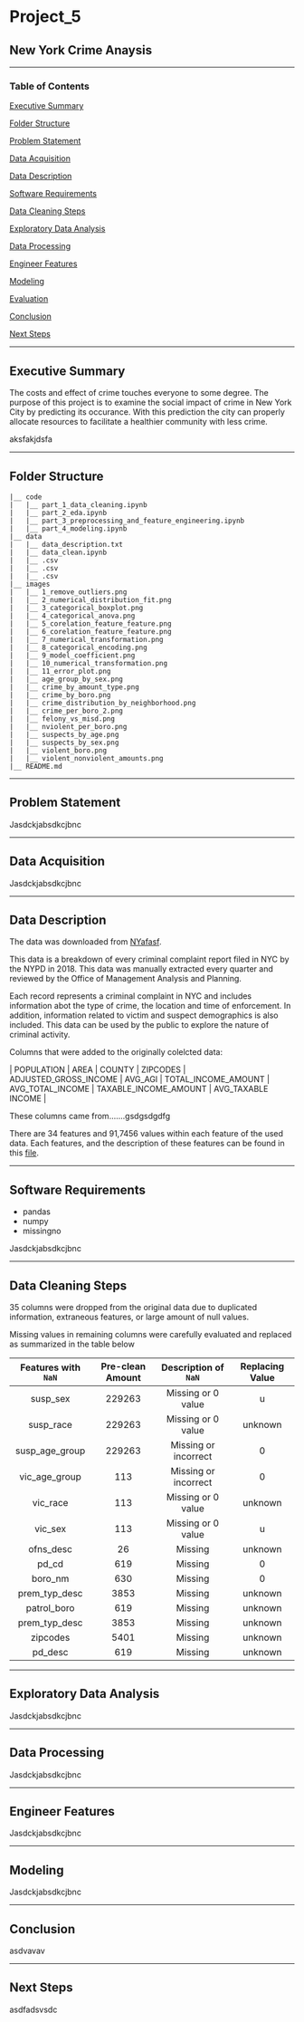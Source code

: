 # Project_5
## New York Crime Anaysis

-----------
### Table of Contents
[Executive Summary](https://git.generalassemb.ly/johnlawless/Project_5/#executive-summary)

[Folder Structure](https://git.generalassemb.ly/johnlawless/Project_5/#folder-structure)

[Problem Statement](https://git.generalassemb.ly/johnlawless/Project_5/#problem-statement)

[Data Acquisition](https://git.generalassemb.ly/johnlawless/Project_5/#data-acquisition)

[Data Description](https://git.generalassemb.ly/johnlawless/Project_5/#data-description)

[Software Requirements](https://git.generalassemb.ly/johnlawless/Project_5/#software-requirements)

[Data Cleaning Steps](https://git.generalassemb.ly/johnlawless/Project_5/#data-cleaning-steps)

[Exploratory Data Analysis](https://git.generalassemb.ly/johnlawless/Project_5/#exploratory-data-analysis)

[Data Processing](https://git.generalassemb.ly/johnlawless/Project_5/#data-processing)

[Engineer Features](https://git.generalassemb.ly/johnlawless/Project_5/#engineer-features)

[Modeling](https://git.generalassemb.ly/johnlawless/Project_5/#modeling)

[Evaluation](https://git.generalassemb.ly/johnlawless/Project_5/#evaluation)

[Conclusion](https://git.generalassemb.ly/johnlawless/Project_5/#conclusion)

[Next Steps](https://git.generalassemb.ly/johnlawless/Project_5/#next-steps)


-----------
## Executive Summary
The costs and effect of crime touches everyone to some degree. The purpose of this project is to examine the social impact of crime in New York City by predicting its occurance. With this prediction the city can properly allocate resources to facilitate a healthier community with less crime. 

aksfakjdsfa


-----
## Folder Structure
```
|__ code
|   |__ part_1_data_cleaning.ipynb    
|   |__ part_2_eda.ipynb  
|   |__ part_3_preprocessing_and_feature_engineering.ipynb 
|   |__ part_4_modeling.ipynb 
|__ data
|   |__ data_description.txt
|   |__ data_clean.ipynb
|   |__ .csv
|   |__ .csv
|   |__ .csv
|__ images
|   |__ 1_remove_outliers.png
|   |__ 2_numerical_distribution_fit.png
|   |__ 3_categorical_boxplot.png
|   |__ 4_categorical_anova.png
|   |__ 5_corelation_feature_feature.png
|   |__ 6_corelation_feature_feature.png
|   |__ 7_numerical_transformation.png
|   |__ 8_categorical_encoding.png
|   |__ 9_model_coefficient.png
|   |__ 10_numerical_transformation.png
|   |__ 11_error_plot.png
|   |__ age_group_by_sex.png
|   |__ crime_by_amount_type.png
|   |__ crime_by_boro.png
|   |__ crime_distribution_by_neighborhood.png
|   |__ crime_per_boro_2.png
|   |__ felony_vs_misd.png
|   |__ nviolent_per_boro.png
|   |__ suspects_by_age.png
|   |__ suspects_by_sex.png
|   |__ violent_boro.png
|   |__ violent_nonviolent_amounts.png
|__ README.md
```


-----
## Problem Statement
Jasdckjabsdkcjbnc


-----
## Data Acquisition
Jasdckjabsdkcjbnc


-----------
## Data Description
The data was downloaded from [NYafasf](www.asfadsfasdf.com). 

This data is a breakdown of every criminal complaint report filed in NYC by the NYPD in 2018. This data was manually extracted every quarter and reviewed by the Office of Management Analysis and Planning. 

Each record represents a criminal complaint in NYC and includes information abot the type of crime, the location and time of enforcement. In addition, information related to victim and suspect demographics is also included. This data can be used by the public to explore the nature of criminal activity. 

Columns that were added to the originally colelcted data:

| POPULATION | AREA | COUNTY | ZIPCODES | ADJUSTED_GROSS_INCOME | AVG_AGI | TOTAL_INCOME_AMOUNT | AVG_TOTAL_INCOME  | TAXABLE_INCOME_AMOUNT | AVG_TAXABLE INCOME |  

These columns came from.......gsdgsdgdfg

There are 34 features and 91,7456 values within each feature of the used data. Each features, and the description of these features can be found in this [file](./data/data_description.txt). 


-----------
## Software Requirements
- pandas
- numpy
- missingno

Jasdckjabsdkcjbnc


-----------
## Data Cleaning Steps
35 columns were dropped from the original data due to duplicated information, extraneous features, or large amount of null values. 

Missing values in remaining columns were carefully evaluated and replaced as summarized in the table below

**Features with `NaN`**|**Pre-clean Amount**|**Description of `NaN`**|**Replacing Value**|
:-----:                |    :-----:         |            :-----:     |    :-----:        | 
susp_sex               |229263              |Missing or 0 value      |     u             |
susp_race              |229263              |Missing or 0 value      |     unknown       |
susp_age_group         |229263              |Missing or incorrect    |     0             |
vic_age_group          |113                 |Missing or incorrect    |     0             |
vic_race               |113                 |Missing or 0 value      |     unknown       |
vic_sex                |113                 |Missing or 0 value      |     u             |
ofns_desc              |26                  |Missing                 |     unknown       |
pd_cd                  |619                 |Missing                 |     0             |
boro_nm                |630                 |Missing                 |     0             |
prem_typ_desc          |3853                |Missing                 |     unknown       |
patrol_boro            |619                 |Missing                 |     unknown       |
prem_typ_desc          |3853                |Missing                 |     unknown       |
zipcodes               |5401                |Missing                 |     unknown       |
pd_desc                |619                 |Missing                 |     unknown       |


-----------
## Exploratory Data Analysis
Jasdckjabsdkcjbnc


-----------
## Data Processing
Jasdckjabsdkcjbnc


-----------
## Engineer Features
Jasdckjabsdkcjbnc


-----------
## Modeling
Jasdckjabsdkcjbnc


-----------
## Conclusion
asdvavav


-----------
## Next Steps
asdfadsvsdc



